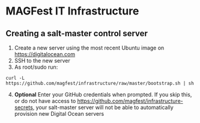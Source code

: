 # MAGFest IT Infrastructure

## Creating a salt-master control server

1. Create a new server using the most recent Ubuntu image on https://digitalocean.com
2. SSH to the new server
3. As root/sudo run:
```
curl -L https://github.com/magfest/infrastructure/raw/master/bootstrap.sh | sh
```
4. **Optional** Enter your GitHub credentials when prompted. If you skip this, or do not have access to https://github.com/magfest/infrastructure-secrets, your salt-master server will not be able to automatically provision new Digital Ocean servers
